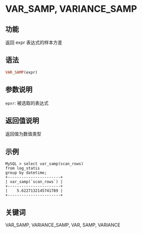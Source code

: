 
# VAR_SAMP, VARIANCE_SAMP

## 功能

返回 expr 表达式的样本方差

## 语法

```Haskell
VAR_SAMP(expr)
```

## 参数说明

`epxr`: 被选取的表达式

## 返回值说明

返回值为数值类型

## 示例

```plain text
MySQL > select var_samp(scan_rows)
from log_statis
group by datetime;
+-----------------------+
| var_samp(`scan_rows`) |
+-----------------------+
|    5.6227132145741789 |
+-----------------------+
```

## 关键词

VAR_SAMP, VARIANCE_SAMP, VAR, SAMP, VARIANCE
